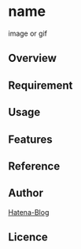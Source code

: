 # name

image or gif

## Overview

## Requirement

## Usage

## Features

## Reference

## Author

[Hatena-Blog](https://luarce.hatenablog.com/?_gl=1*1buk5zm*_gcl_au*MTg5MTMwMjUxOS4xNzMyMzY1ODcx)

## Licence

